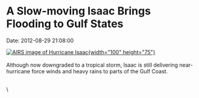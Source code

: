 A Slow-moving Isaac Brings Flooding to Gulf States
==================================================

Date: 2012-08-29 21:08:00

[![AIRS image of Hurricane
Isaac](http://www.jpl.nasa.gov/images/airs/20120829/airs20120829-th.jpg){width="100"
height="75"}](http://www.jpl.nasa.gov/news/news.php?release=2012-270&rn=news.xml&rst=3500)\
\
Although now downgraded to a tropical storm, Isaac is still delivering
near-hurricane force winds and heavy rains to parts of the Gulf Coast.

\
\
